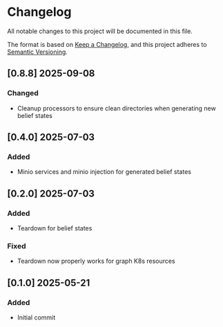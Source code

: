 # Changelog
All notable changes to this project will be documented in this file.

The format is based on [Keep a Changelog](https://keepachangelog.com/en/1.0.0/),
and this project adheres to [Semantic Versioning](https://semver.org/spec/v2.0.0.html).

## [0.8.8] 2025-09-08
### Changed
- Cleanup processors to ensure clean directories when generating new belief states 

## [0.4.0] 2025-07-03
### Added
- Minio services and minio injection for generated belief states 

## [0.2.0] 2025-07-03
### Added
- Teardown for belief states
### Fixed
- Teardown now properly works for graph K8s resources

## [0.1.0] 2025-05-21
### Added
- Initial commit
